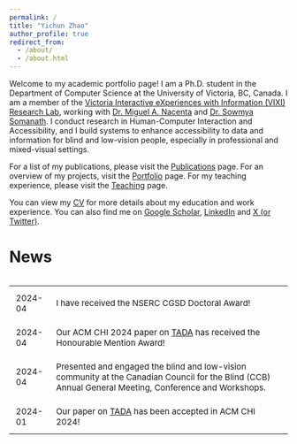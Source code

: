 ```yaml
---
permalink: /
title: "Yichun Zhao"
author_profile: true
redirect_from: 
  - /about/
  - /about.html
---
```


Welcome to my academic portfolio page! I am a Ph.D. student in the Department of Computer Science at the University of Victoria, BC, Canada. I am a member of the [Victoria Interactive eXperiences with Information (VIXI) Research Lab](https://vixi.cs.uvic.ca/), working with [Dr. Miguel A. Nacenta](https://nacenta.com/) and [Dr. Sowmya Somanath](https://vixi.cs.uvic.ca/people/sowmya-somanath-2020-06-18/). I conduct research in Human-Computer Interaction and Accessibility, and I build systems to enhance accessibility to data and information for blind and low-vision people, especially in professional and mixed-visual settings. 

<!-- I am also part of the [NSERC Visual and Automated Disease Analytics (VADA) Graduate Training Program](https://vada.cs.umanitoba.ca/profiles/yichun-zhao/), a collaborative program between the University of Manitoba and the University of Victoria. -->

For a list of my publications, please visit the [Publications](/publications/) page. For an overview of my projects, visit the [Portfolio](/portfolio/) page. For my teaching experience, please visit the [Teaching](/teaching/) page. 

You can view my [CV](/cv/) for more details about my education and work experience. You can also find me on [Google Scholar](https://scholar.google.ca/citations?user=sBdn2mgAAAAJ&hl=en), [LinkedIn](https://www.linkedin.com/in/yichunzhao/) and [X (or Twitter)](https://twitter.com/yichunzhao6).

# News

<div class="table-wrapper" markdown="block" style="overflow-x: scroll; overflow-y: scroll; font-size: 12px;" >

<style>
table {
  width: 100%;
  border-collapse: collapse;
}
table, th, td {
  border: none;
}
th, td {
  padding: 12px;
  text-align: left;
  font-size: 15px;
}
td:first-child {
  width: 12%;
}
</style>

<table>
  <tr>
    <td>2024-04</td>
    <td>I have received the NSERC CGSD Doctoral Award!</td>
  </tr>
  <tr>
    <td>2024-04</td>
    <td>Our ACM CHI 2024 paper on <a href="https://drive.google.com/file/d/1JiLCtijPCQDKN9f1nI5O2WfQymKGgZQR/view?usp=drive_link">TADA</a> has received the Honourable Mention Award!</td>
  </tr>
  <tr>
    <td>2024-04</td>
    <td>Presented and engaged the blind and low-vision community at the Canadian Council for the Blind (CCB) Annual General Meeting, Conference and Workshops.</td>
  </tr>
  <tr>
    <td>2024-01</td>
    <td>Our paper on <a href="https://drive.google.com/file/d/1JiLCtijPCQDKN9f1nI5O2WfQymKGgZQR/view?usp=drive_link">TADA</a> has been accepted in ACM CHI 2024!</td>
  </tr>
</table>


</div>


